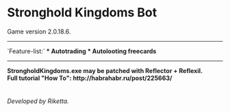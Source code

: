 Stronghold Kingdoms Bot
=======================
Game version 2.0.18.6.
<hr>
`Feature-list:`<b>
* Autotrading
* Autolooting freecards
<hr>
StrongholdKingdoms.exe may be patched with Reflector + Reflexil.<br>
Full tutorial "How To": http://habrahabr.ru/post/225663/
<br>
<br>
<h6>Developed by Riketta.</h6>
